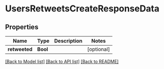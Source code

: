 # UsersRetweetsCreateResponseData

## Properties
Name | Type | Description | Notes
------------ | ------------- | ------------- | -------------
**retweeted** | **Bool** |  | [optional] 

[[Back to Model list]](../README.md#documentation-for-models) [[Back to API list]](../README.md#documentation-for-api-endpoints) [[Back to README]](../README.md)


